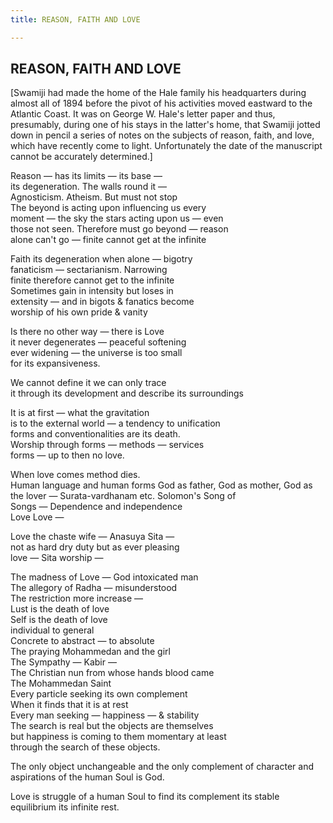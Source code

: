 ```yaml
---
title: REASON, FAITH AND LOVE

---
```





  

## REASON, FAITH AND LOVE

\[Swamiji had made the home of the Hale family his headquarters during
almost all of 1894 before the pivot of his activities moved eastward to
the Atlantic Coast. It was on George W. Hale's letter paper and thus,
presumably, during one of his stays in the latter's home, that Swamiji
jotted down in pencil a series of notes on the subjects of reason,
faith, and love, which have recently come to light. Unfortunately the
date of the manuscript cannot be accurately determined.\]

Reason — has its limits — its base —  
its degeneration. The walls round it —  
Agnosticism. Atheism. But must not stop  
The beyond is acting upon influencing us every  
moment — the sky the stars acting upon us — even  
those not seen. Therefore must go beyond — reason  
alone can't go — finite cannot get at the infinite

Faith its degeneration when alone — bigotry  
fanaticism — sectarianism. Narrowing  
finite therefore cannot get to the infinite  
Sometimes gain in intensity but loses in  
extensity — and in bigots & fanatics become  
worship of his own pride & vanity

Is there no other way — there is Love  
it never degenerates — peaceful softening  
ever widening — the universe is too small  
for its expansiveness.

We cannot define it we can only trace  
it through its development and describe its surroundings

It is at first — what the gravitation  
is to the external world — a tendency to unification  
forms and conventionalities are its death.  
Worship through forms — methods — services  
forms — up to then no love.

When love comes method dies.  
Human language and human forms God as father, God as mother, God as  
the lover — Surata-vardhanam etc. Solomon's Song of  
Songs — Dependence and independence  
Love Love —

Love the chaste wife — Anasuya Sita —  
not as hard dry duty but as ever pleasing  
love — Sita worship —

The madness of Love — God intoxicated man  
The allegory of Radha — misunderstood  
The restriction more increase —  
Lust is the death of love  
Self is the death of love  
individual to general  
Concrete to abstract — to absolute  
The praying Mohammedan and the girl  
The Sympathy — Kabir —  
The Christian nun from whose hands blood came  
The Mohammedan Saint  
Every particle seeking its own complement  
When it finds that it is at rest  
Every man seeking — happiness — & stability  
The search is real but the objects are themselves  
but happiness is coming to them momentary at least  
through the search of these objects.

The only object unchangeable and the only complement of character and
aspirations of the human Soul is God.

Love is struggle of a human Soul to find its complement its stable
equilibrium its infinite rest.


